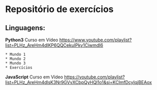 # Repositório de exercícios

## Linguagens:

**Python3**
	Curso em Vídeo <https://www.youtube.com/playlist?list=PLHz_AreHm4dlKP6QQCekuIPky1CiwmdI6>
	
	* Mundo 1
	* Mundo 2
	* Mundo 3
	* Exercícios
**JavaScript**
	Curso em Vídeo <https://youtube.com/playlist?list=PLHz_AreHm4dlsK3Nr9GVvXCbpQyHQl1o1&si=KClmfDcyIqjBEAox>
